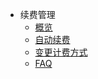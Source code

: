 * 续费管理
    * [概览](charge/renew/overview)
    * [自动续费](charge/renew/autorenew)
    * [变更计费方式](charge/renew/change)
    * [FAQ](charge/renew/renewfaq)










    
   
   
    
        